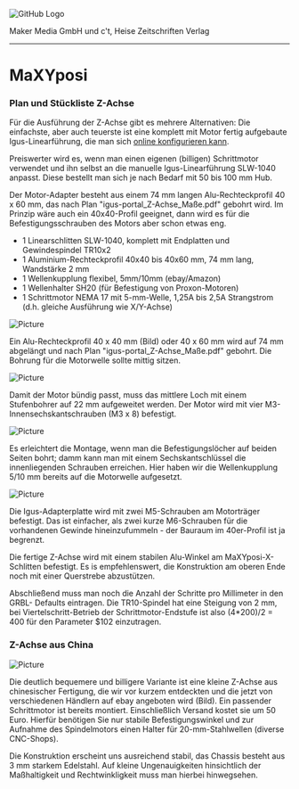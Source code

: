 ![GitHub Logo](http://www.heise.de/make/icons/make_logo.png)

Maker Media GmbH und c't, Heise Zeitschriften Verlag

***

# MaXYposi

### Plan und Stückliste Z-Achse

Für die Ausführung der Z-Achse gibt es mehrere Alternativen: Die einfachste, aber auch teuerste ist eine komplett mit Motor fertig aufgebaute Igus-Linearführung, die man sich [online konfigurieren kann](http://www.igus.de/wpck/7357/DryLin_E_Overview).

Preiswerter wird es, wenn man einen eigenen (billigen) Schrittmotor verwendet und ihn selbst an die manuelle Igus-Linearführung SLW-1040 anpasst. Diese bestellt man sich je nach Bedarf mit 50 bis 100 mm Hub. 

Der Motor-Adapter besteht aus einem 74 mm langen Alu-Rechteckprofil 40 x 60 mm, das nach Plan "igus-portal_Z-Achse_Maße.pdf" gebohrt wird. Im Prinzip wäre auch ein 40x40-Profil geeignet, dann wird es für die Befestigungsschrauben des Motors aber schon etwas eng.

- 1 Linearschlitten SLW-1040, komplett mit Endplatten und Gewindespindel TR10x2
- 1 Aluminium-Rechteckprofil 40x40 bis 40x60 mm, 74 mm lang, Wandstärke 2 mm
- 1 Wellenkupplung flexibel, 5mm/10mm (ebay/Amazon)
- 1 Wellenhalter SH20 (für Befestigung von Proxon-Motoren)
- 1 Schrittmotor NEMA 17 mit 5-mm-Welle, 1,25A bis 2,5A Strangstrom (d.h. gleiche Ausführung wie X/Y-Achse)

![Picture](https://github.com/heise/MaXYposi/blob/master/z_01.JPG)

Ein Alu-Rechteckprofil 40 x 40 mm (Bild) oder 40 x 60 mm wird auf 74 mm abgelängt und nach Plan "igus-portal_Z-Achse_Maße.pdf" gebohrt. Die Bohrung für die Motorwelle sollte mittig sitzen.

![Picture](https://github.com/heise/MaXYposi/blob/master/z_02.JPG)

Damit der Motor bündig passt, muss das mittlere Loch mit einem Stufenbohrer auf 22 mm aufgeweitet werden. Der Motor wird mit vier M3-Innensechskantschrauben (M3 x 8) befestigt.

![Picture](https://github.com/heise/MaXYposi/blob/master/z_04.JPG)

Es erleichtert die Montage, wenn man die Befestigungslöcher auf beiden Seiten 
bohrt; damm kann man mit einem Sechskantschlüssel die innenliegenden Schrauben 
erreichen. Hier haben wir die Wellenkupplung 5/10 mm bereits auf die Motorwelle 
aufgesetzt.

![Picture](https://github.com/heise/MaXYposi/blob/master/z_06.JPG)

Die Igus-Adapterplatte wird mit zwei M5-Schrauben am Motorträger befestigt. Das 
ist einfacher, als zwei kurze M6-Schrauben für die vorhandenen Gewinde 
hineinzufummeln - der Bauraum im 40er-Profil ist ja begrenzt. 

Die fertige Z-Achse wird mit einem stabilen Alu-Winkel am MaXYposi-X-Schlitten 
befestigt. Es is empfehlenswert, die Konstruktion am oberen Ende noch mit einer 
Querstrebe abzustützen.

Abschließend muss man noch die Anzahl der Schritte pro Millimeter in den GRBL-
Defaults eintragen. Die TR10-Spindel hat eine Steigung von 2 mm, bei Viertelschritt-Betrieb der Schrittmotor-Endstufe ist also (4*200)/2 = 400 für den Parameter $102 einzutragen.

### Z-Achse aus China

![Picture](https://github.com/heise/MaXYposi/blob/master/z_china_k.JPG)

Die deutlich bequemere und billigere Variante ist eine kleine Z-Achse aus 
chinesischer Fertigung, die wir vor kurzem entdeckten und die jetzt von 
verschiedenen Händlern auf ebay angeboten wird (Bild). Ein passender 
Schrittmotor ist bereits montiert. Einschließlich Versand kostet sie um 50 Euro. 
Hierfür benötigen Sie nur stabile Befestigungswinkel und zur Aufnahme des 
Spindelmotors einen Halter für 20-mm-Stahlwellen (diverse CNC-Shops).

Die Konstruktion erscheint uns ausreichend stabil, das Chassis besteht aus 3 mm starkem Edelstahl. Auf kleine Ungenauigkeiten hinsichtlich der Maßhaltigkeit und Rechtwinkligkeit muss man hierbei hinwegsehen.


